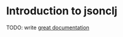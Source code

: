 # Introduction to jsonclj

TODO: write [great documentation](http://jacobian.org/writing/what-to-write/)
